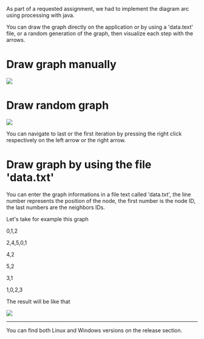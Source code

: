 As part of a requested assignment, we had to implement the diagram arc using processing with java.


You can draw the graph directly on the application or by using a 'data.text' file, or a random generation of the graph, then visualize each step with the arrows.

# Draw graph manually
![](https://i.imgur.com/Lfpa7D6.gif)

# Draw random graph
![](https://i.imgur.com/esbIgY7.gif)

You can navigate to last or the first iteration by pressing the right click respectively on the left arrow or the right arrow.

# Draw graph by using the file 'data.txt'

You can enter the graph informations in a file text called 'data.txt', the line number represents the position of the node, the first number is the node ID, the last numbers are the neighbors IDs.

Let's take for example this graph

0,1,2

2,4,5,0,1

4,2

5,2

3,1

1,0,2,3


The result will be like that

![](https://i.imgur.com/HpXgwI4.gif)


_______

You can find both Linux and Windows versions on the release section.
